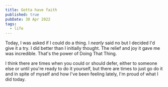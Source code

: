 ```yaml
---
title: Gotta have faith
published: true
pubDate: 30 Apr 2022
tags:
  - life
---
```


Today, I was asked if I could do a thing. I *nearly* said no but I decided I'd give it a try. I did better than I initially thought. The relief and joy it gave me was incredible. That's the power of Doing That Thing.

I think there are times when you could or should defer, either to someone else or until you're ready to do it yourself, but there are times to just go do it and in spite of myself and how I've been feeling lately, I'm proud of what I did today.